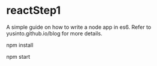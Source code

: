 # reactStep1
A simple guide on how to write a node app in es6. Refer to yusinto.github.io/blog for more details.

npm install

npm start
